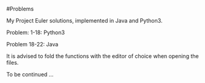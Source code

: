 #Problems

My Project Euler solutions, implemented in Java and Python3.

Problem: 1-18:
Python3

Problem 18-22:
Java

It is advised to fold the functions with the editor of choice when opening the files.

To be continued ...

